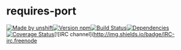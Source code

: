 # requires-port

[![Made by unshift](https://img.shields.io/badge/made%20by-unshift-00ffcc.svg?style=flat-square)](http://unshift.io)[![Version npm](http://img.shields.io/npm/v/requires-port.svg?style=flat-square)](http://browsenpm.org/package/requires-port)[![Build Status](http://img.shields.io/travis/unshiftio/requires-port/master.svg?style=flat-square)](https://travis-ci.org/unshiftio/requires-port)[![Dependencies](https://img.shields.io/david/unshiftio/requires-port.svg?style=flat-square)](https://david-dm.org/unshiftio/requires-port)[![Coverage Status](http://img.shields.io/coveralls/unshiftio/requires-port/master.svg?style=flat-square)](https://coveralls.io/r/unshiftio/requires-port?branch=master)[![IRC channel](http://img.shields.io/badge/IRC-irc.freenode